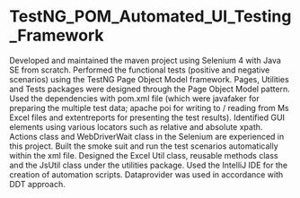 # TestNG_POM_Automated_UI_Testing_Framework
Developed and maintained the maven project using Selenium 4 with Java SE from scratch.
Performed the functional tests (positive and negative scenarios) using the TestNG Page Object Model framework.
Pages, Utilities and Tests packages were designed through the Page Object Model pattern.
Used the dependencies with pom.xml file (which were javafaker for preparing the multiple test data; apache poi for writing to / reading from Ms Excel files and extentreports for presenting the test results).
Identified GUI elements using various locators such as relative and absolute xpath.
Actions class and WebDriverWait class in the Selenium are experienced in this project.
Built the smoke suit and run the test scenarios automatically within the xml file.
Designed the Excel Util class, reusable methods class and the JsUtil class under the utilities package.
Used the IntelliJ IDE for the creation of automation scripts.
Dataprovider was used in accordance with DDT approach.
